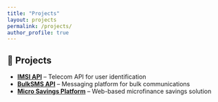 ```yaml
---
title: "Projects"
layout: projects
permalink: /projects/
author_profile: true
---
```

## 🧩 Projects

- **[IMSI API](https://github.com/trizkemmah/Imsi-Api)** – Telecom API for user identification  
- **[BulkSMS API](https://github.com/trizkemmah/BulkSms)** – Messaging platform for bulk communications  
- **[Micro Savings Platform](https://github.com/trizkemmah/MicroSavings)** – Web-based microfinance savings solution
